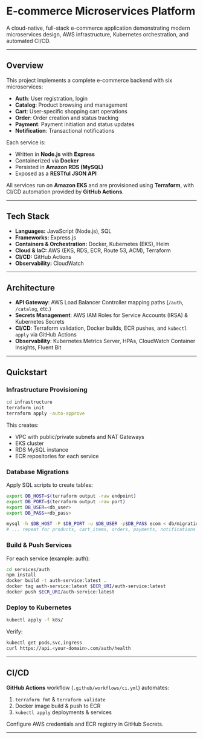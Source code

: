 # E-commerce Microservices Platform

A cloud-native, full-stack e-commerce application demonstrating modern microservices design, AWS infrastructure, Kubernetes orchestration, and automated CI/CD.

---

## Overview

This project implements a complete e-commerce backend with six microservices:

- **Auth**: User registration, login
- **Catalog**: Product browsing and management
- **Cart**: User-specific shopping cart operations
- **Order**: Order creation and status tracking
- **Payment**: Payment initiation and status updates
- **Notification**: Transactional notifications

Each service is:

- Written in **Node.js** with **Express**
- Containerized via **Docker**
- Persisted in **Amazon RDS (MySQL)**
- Exposed as a **RESTful JSON API**

All services run on **Amazon EKS** and are provisioned using **Terraform**, with CI/CD automation provided by **GitHub Actions**.

---


##  Tech Stack

- **Languages:** JavaScript (Node.js), SQL
- **Frameworks:** Express.js
- **Containers & Orchestration:** Docker, Kubernetes (EKS), Helm
- **Cloud & IaC:** AWS (EKS, RDS, ECR, Route 53, ACM), Terraform
- **CI/CD:** GitHub Actions
- **Observability:** CloudWatch

---

## Architecture

- **API Gateway**: AWS Load Balancer Controller mapping paths (`/auth`, `/catalog`, etc.)
- **Secrets Management**: AWS IAM Roles for Service Accounts (IRSA) & Kubernetes Secrets
- **CI/CD**: Terraform validation, Docker builds, ECR pushes, and `kubectl apply` via GitHub Actions
- **Observability**: Kubernetes Metrics Server, HPAs, CloudWatch Container Insights, Fluent Bit

---

## Quickstart

### Infrastructure Provisioning

```bash
cd infrastructure
terraform init
terraform apply -auto-approve
```

This creates:

- VPC with public/private subnets and NAT Gateways
- EKS cluster
- RDS MySQL instance
- ECR repositories for each service

### Database Migrations

Apply SQL scripts to create tables:

```bash
export DB_HOST=$(terraform output -raw endpoint)
export DB_PORT=$(terraform output -raw port)
export DB_USER=<db_user>
export DB_PASS=<db_pass>

mysql -h $DB_HOST -P $DB_PORT -u $DB_USER -p$DB_PASS ecom < db/migrations/001_create_users_table.sql
# ... repeat for products, cart_items, orders, payments, notifications
```

### Build & Push Services

For each service (example: auth):

```bash
cd services/auth
npm install
docker build -t auth-service:latest .
docker tag auth-service:latest $ECR_URI/auth-service:latest
docker push $ECR_URI/auth-service:latest
```

### Deploy to Kubernetes

```bash
kubectl apply -f k8s/
```

Verify:

```bash
kubectl get pods,svc,ingress
curl https://api.<your-domain>.com/auth/health
```

---

## CI/CD

**GitHub Actions** workflow (`.github/workflows/ci.yml`) automates:

1. `terraform fmt` & `terraform validate`
2. Docker image build & push to ECR
3. `kubectl apply` deployments & services

Configure AWS credentials and ECR registry in GitHub Secrets.

---

